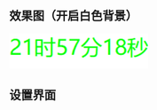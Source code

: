 ## 效果图（开启白色背景）

![](https://github.com/gkhcsc/screen-clock/blob/master/%E6%95%88%E6%9E%9C%E5%9B%BE.png)

## 设置界面

